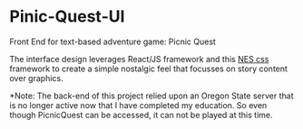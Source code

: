 # Pinic-Quest-UI
Front End for text-based adventure game: Picnic Quest

The interface design leverages React/JS framework and this [NES css](https://nostalgic-css.github.io/NES.css/) framework to create a simple nostalgic feel that focusses on story content over graphics.

*Note: The back-end of this project relied upon an Oregon State server that is no longer active now that I have completed my education. So even though PicnicQuest can be accessed, it can not be played at this time.

